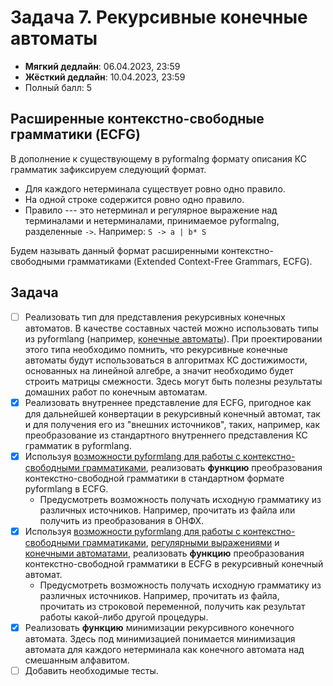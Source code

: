 # Задача 7. Рекурсивные конечные автоматы

* **Мягкий дедлайн**: 06.04.2023, 23:59
* **Жёсткий дедлайн**: 10.04.2023, 23:59
* Полный балл: 5

## Расширенные контекстно-свободные грамматики (ECFG)

В дополнение к существующему в pyformalng формату описания КС грамматик зафиксируем следующий формат.
- Для каждого нетерминала существует ровно одно правило.
- На одной строке содержится ровно одно правило.
- Правило --- это нетерминал и регулярное выражение над терминалами и нетерминалами, принимаемое pyformalng, разделенные ``` -> ```. Например: ``` S -> a | b* S ```

Будем называть данный формат расширенными контекстно-свободными грамматиками (Extended Context-Free Grammars, ECFG).

## Задача

- [ ] Реализовать тип для представления рекурсивных конечных автоматов. В качестве составных частей можно использовать типы из pyformlang (например, [конечные автоматы](https://pyformlang.readthedocs.io/en/latest/usage.html#finite-automata)). При проектировании этого типа необходимо помнить, что рекурсивные конечные автоматы будут использоваться в алгоритмах КС достижимости, основанных на линейной алгебре, а значит необходимо будет строить матрицы смежности. Здесь могут быть полезны результаты домашних работ по конечным автоматам.
- [x] Реализовать внутреннее представление для ECFG, пригодное как для дальнейшей конвертации в рекурсивный конечный автомат, так и для получения его из "внешних источников", таких, например, как преобразование из стандартного внутреннего представления КС грамматик в pyformlang.
- [x] Используя [возможности pyformlang для работы с контекстно-свободными грамматиками](https://pyformlang.readthedocs.io/en/latest/modules/context_free_grammar.html), реализовать **функцию** преобразования контекстно-свободной грамматики в стандартном формате pyformlang в ECFG.
  - Предусмотреть возможность получать исходную грамматику из различных источников. Например, прочитать из файла или получить из преобразования в ОНФХ.
- [x] Используя [возможности pyformlang для работы с контекстно-свободными грамматиками](https://pyformlang.readthedocs.io/en/latest/modules/context_free_grammar.html), [регулярными выражениями](https://pyformlang.readthedocs.io/en/latest/usage.html#regular-expression) и [конечными автоматами](https://pyformlang.readthedocs.io/en/latest/usage.html#finite-automata), реализовать **функцию** преобразования контекстно-свободной грамматики в ECFG в рекурсивный конечный автомат.
  - Предусмотреть возможность получать исходную грамматику из различных источников. Например, прочитать из файла, прочитать из строковой переменной, получить как результат работы какой-либо другой процедуры.
- [x] Реализовать **функцию** минимизации рекурсивного конечного автомата. Здесь под минимизацией понимается минимизация автомата для каждого нетерминала как конечного автомата над смешанным алфавитом.
- [ ] Добавить необходимые тесты.
